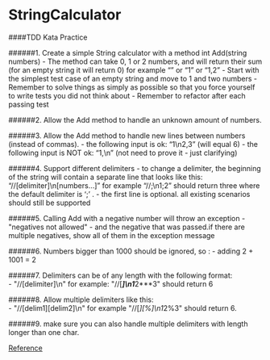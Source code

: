 # StringCalculator
####TDD Kata Practice

######1. Create a simple String calculator with a method int Add(string numbers)
    - The method can take 0, 1 or 2 numbers, and will return their sum (for an empty string it will return 0) for example “” or “1” or “1,2”
    - Start with the simplest test case of an empty string and move to 1 and two numbers
    - Remember to solve things as simply as possible so that you force yourself to write tests you did not think about
    - Remember to refactor after each passing test

######2. Allow the Add method to handle an unknown amount of numbers.

######3. Allow the Add method to handle new lines between numbers (instead of commas).
    - the following input is ok:  “1\n2,3”  (will equal 6)
    - the following input is NOT ok:  “1,\n” (not need to prove it - just clarifying)

######4. Support different delimiters
    - to change a delimiter, the beginning of the string will contain a separate line that looks like this:   “//[delimiter]\n[numbers…]” for example “//;\n1;2” should return three where the default delimiter is ‘;’ .
    - the first line is optional. all existing scenarios should still be supported

######5. Calling Add with a negative number will throw an exception 
    - "negatives not allowed" - and the negative that was passed.if there are multiple negatives, show all of them in the exception message

######6. Numbers bigger than 1000 should be ignored, so :
    - adding 2 + 1001  = 2

######7. Delimiters can be of any length with the following format:  
    - "//[delimiter]\n" for example: "//[***]\n1***2***3" should return 6

######8. Allow multiple delimiters like this:  
    - "//[delim1][delim2]\n" for example "//[*][%]\n1*2%3" should return 6.

######9. make sure you can also handle multiple delimiters with length longer than one char.

[Reference](http://osherove.com/tdd-kata-1/, "TDD Kata 1") 
